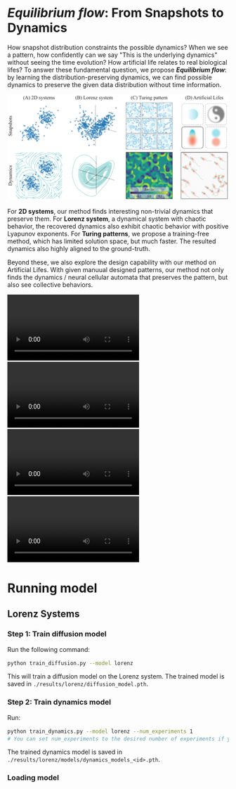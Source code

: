 # *Equilibrium flow*: From Snapshots to Dynamics

How snapshot distribution constraints the possible dynamics? When we see a pattern, how confidently can we say "This is the underlying dynamics" without seeing the time evolution? How artificial life relates to real biological lifes? To answer these fundamental question, we propose ***Equilibrium flow***: by learning the distribution-preserving dynamics, we can find possible dynamics to preserve the given data distribution without time information.

![cover](./media/cover.png)

For **2D systems**, our method finds interesting non-trivial dynamics that preserve them.
For **Lorenz system**, a dynamical system with chaotic behavior, the recovered dynamics also exhibit chaotic behavior with positive Lyapunov exponents. For **Turing patterns**, we propose a training-free method, which has limited solution space, but much faster. The resulted dynamics also highly aligned to the ground-truth.

Beyond these, we also explore the design capability with our method on Artificial Lifes. With given manuual designed patterns, our method not only finds the dynamics / neural cellular automata that preserves the pattern, but also see collective behaviors.

![](./media/simulation_sym.mp4)
![](./media/simulation_dot.mp4)
![](./media/simulation_dots.mp4)
![](./media/simulation_taiji.mp4)


# Running model
## Lorenz Systems

### Step 1: Train diffusion model

Run the following command:

```bash
python train_diffusion.py --model lorenz
```

This will train a diffusion model on the Lorenz system. The trained model is saved in `./results/lorenz/diffusion_model.pth`.

### Step 2: Train dynamics model

Run:

```bash
python train_dynamics.py --model lorenz --num_experiments 1
# You can set num_experiments to the desired number of experiments if you want multiple results
```

The trained dynamics model is saved in `./results/lorenz/models/dynamics_models_<id>.pth`.

### Loading model